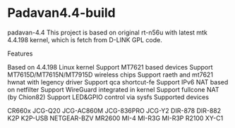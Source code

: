 # Padavan4.4-build
padavan-4.4
This project is based on original rt-n56u with latest mtk 4.4.198 kernel, which is fetch from D-LINK GPL code.

Features

Based on 4.4.198 Linux kernel
Support MT7621 based devices
Support MT7615D/MT7615N/MT7915D wireless chips
Support raeth and mt7621 hwnat with legency driver
Support qca shortcut-fe
Support IPv6 NAT based on netfilter
Support WireGuard integrated in kernel
Support fullcone NAT (by Chion82)
Support LED&GPIO control via sysfs
Supported devices

CR660x
JCG-Q20
JCG-AC860M
JCG-836PRO
JCG-Y2
DIR-878
DIR-882
K2P
K2P-USB
NETGEAR-BZV
MR2600
MI-4
MI-R3G
MI-R3P
R2100
XY-C1
